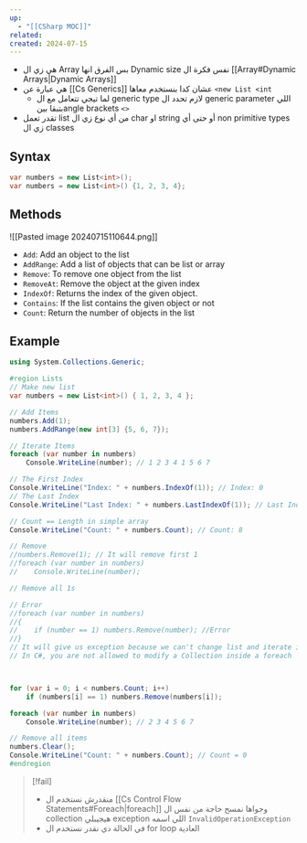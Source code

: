 ```yaml
---
up:
  - "[[CSharp MOC]]"
related: 
created: 2024-07-15
---
```

- هي زي ال Array بس الفرق انها Dynamic size نفس فكرة ال [[Array#Dynamic Arrays|Dynamic Arrays]]
- هي عبارة عن [[Cs Generics]] عشان كدا بنستخدم معاها `<new List <int`
	- لما تيجي تتعامل مع ال generic type لازم تحدد ال generic parameter اللي بتبقا بينangle brackets `<>`
- تقدر تعمل list من أي  نوع زي ال char او string أو حتى أي non primitive types زي ال classes

## Syntax
```cs
var numbers = new List<int>();
var numbers = new List<int>() {1, 2, 3, 4};
```

## Methods
![[Pasted image 20240715110644.png]]
- `Add`: Add an object to the list
- `AddRange`: Add a list of objects that can be list or array
- `Remove`: To remove one object from the list
- `RemoveAt`: Remove the object at the given index 
- `IndexOf`: Returns the index of the given object.
- `Contains`: If the list contains the given object or not
- `Count`: Return the number of objects in the list




## Example
```cs
using System.Collections.Generic;

#region Lists
// Make new list
var numbers = new List<int>() { 1, 2, 3, 4 };

// Add Items
numbers.Add(1);
numbers.AddRange(new int[3] {5, 6, 7});

// Iterate Items
foreach (var number in numbers)
    Console.WriteLine(number); // 1 2 3 4 1 5 6 7

// The First Index
Console.WriteLine("Index: " + numbers.IndexOf(1)); // Index: 0
// The Last Index
Console.WriteLine("Last Index: " + numbers.LastIndexOf(1)); // Last Index: 4

// Count == Length in simple array
Console.WriteLine("Count: " + numbers.Count); // Count: 8

// Remove
//numbers.Remove(1); // It will remove first 1
//foreach (var number in numbers)
//    Console.WriteLine(number);

// Remove all 1s

// Error
//foreach (var number in numbers)
//{
//    if (number == 1) numbers.Remove(number); //Error
//}
// It will give us exception because we can't change list and iterate it at same time
// In C#, you are not allowed to modify a Collection inside a foreach



for (var i = 0; i < numbers.Count; i++)
    if (numbers[i] == 1) numbers.Remove(numbers[i]);

foreach (var number in numbers)
    Console.WriteLine(number); // 2 3 4 5 6 7

// Remove all items
numbers.Clear();
Console.WriteLine("Count: " + numbers.Count); // Count = 0
#endregion
```

> [!fail]
> - منقدرش نستخدم ال [[Cs Control Flow Statements#Foreach|foreach]] وجواها نمسح حاجة من نفس ال collection هيجيبلي exception اللي اسمه `InvalidOperationException` 
> - في الحالة دي نقدر نستخدم ال for loop العادية

